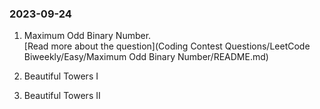 ### 2023-09-24

1. Maximum Odd Binary Number.  
[Read more about the question](Coding Contest Questions/LeetCode Biweekly/Easy/Maximum Odd Binary Number/README.md)

1. Beautiful Towers I

1. Beautiful Towers II


